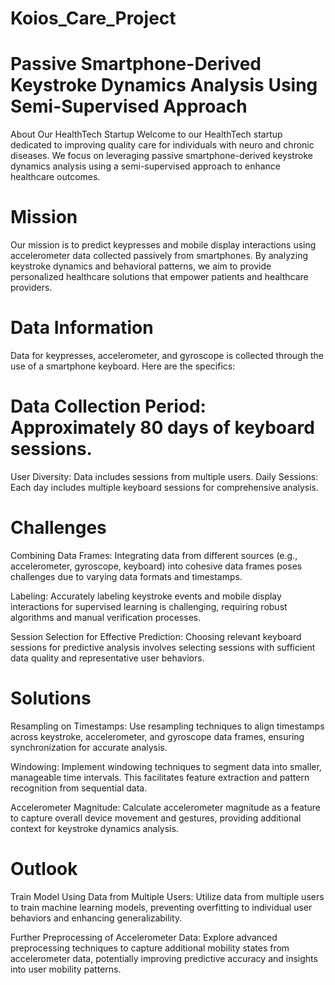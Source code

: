 # Koios_Care_Project

# Passive Smartphone-Derived Keystroke Dynamics Analysis Using Semi-Supervised Approach
About Our HealthTech Startup
Welcome to our HealthTech startup dedicated to improving quality care for individuals with neuro and chronic diseases. We focus on leveraging passive smartphone-derived keystroke dynamics analysis using a semi-supervised approach to enhance healthcare outcomes.

# Mission
Our mission is to predict keypresses and mobile display interactions using accelerometer data collected passively from smartphones. By analyzing keystroke dynamics and behavioral patterns, we aim to provide personalized healthcare solutions that empower patients and healthcare providers.

# Data Information
Data for keypresses, accelerometer, and gyroscope is collected through the use of a smartphone keyboard. Here are the specifics:

# Data Collection Period: Approximately 80 days of keyboard sessions.
User Diversity: Data includes sessions from multiple users.
Daily Sessions: Each day includes multiple keyboard sessions for comprehensive analysis.
# Challenges
Combining Data Frames: Integrating data from different sources (e.g., accelerometer, gyroscope, keyboard) into cohesive data frames poses challenges due to varying data formats and timestamps.

Labeling: Accurately labeling keystroke events and mobile display interactions for supervised learning is challenging, requiring robust algorithms and manual verification processes.

Session Selection for Effective Prediction: Choosing relevant keyboard sessions for predictive analysis involves selecting sessions with sufficient data quality and representative user behaviors.

# Solutions
Resampling on Timestamps: Use resampling techniques to align timestamps across keystroke, accelerometer, and gyroscope data frames, ensuring synchronization for accurate analysis.

Windowing: Implement windowing techniques to segment data into smaller, manageable time intervals. This facilitates feature extraction and pattern recognition from sequential data.

Accelerometer Magnitude: Calculate accelerometer magnitude as a feature to capture overall device movement and gestures, providing additional context for keystroke dynamics analysis.

# Outlook
Train Model Using Data from Multiple Users: Utilize data from multiple users to train machine learning models, preventing overfitting to individual user behaviors and enhancing generalizability.

Further Preprocessing of Accelerometer Data: Explore advanced preprocessing techniques to capture additional mobility states from accelerometer data, potentially improving predictive accuracy and insights into user mobility patterns.
